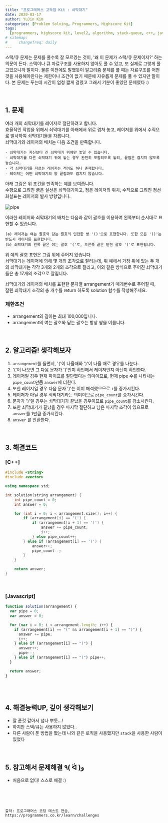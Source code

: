 ```yaml
---
title: "프로그래머스 고득점 Kit : 쇠막대기"
date: 2020-03-17
author: YuJin Kim
categories: [Problem Solving, Programmers, Highscore Kit]
tags:
  [programmers, highscore kit, level2, algorithm, stack-queue, c++, javascript]
# sitemap:
#     changefreq: daily
---
```


스택/큐 문제는 문제를 풀수록 잘 모르겠는 것이, '왜 이 문제가 스택/큐 문제이지?' 하는 의문이 든다. 스택이나 큐 자료구조를 사용하지 않아도 풀 수 있고, 또 실제로 그렇게 풀고있으니까 말이다. 물론 이전에도 말했듯이 알고리즘 문제를 풀 때는 자료구조를 어떤 것을 사용해야한다는 제한이나 조건이 없기 때문에 자유롭게 문제를 풀 수 있지만 말이다. 본 문제는 푸는데 시간이 엄청 짧게 걸렸고 그래서 기분이 좋았던 문제였다 :)  
<br/>
<br/>

## 1. 문제

여러 개의 쇠막대기를 레이저로 절단하려고 합니다.  
효율적인 작업을 위해서 쇠막대기를 아래에서 위로 겹쳐 놓고, 레이저를 위에서 수직으로 발사하여 쇠막대기들을 자릅니다.  
쇠막대기와 레이저의 배치는 다음 조건을 만족합니다.

```
- 쇠막대기는 자신보다 긴 쇠막대기 위에만 놓일 수 있습니다.
- 쇠막대기를 다른 쇠막대기 위에 놓는 경우 완전히 포함되도록 놓되, 끝점은 겹치지 않도록 놓습니다.
- 각 쇠막대기를 자르는 레이저는 적어도 하나 존재합니다.
- 레이저는 어떤 쇠막대기의 양 끝점과도 겹치지 않습니다.
```

아래 그림은 위 조건을 만족하는 예를 보여줍니다.  
수평으로 그려진 굵은 실선은 쇠막대기이고, 점은 레이저의 위치, 수직으로 그려진 점선 화살표는 레이저의 발사 방향입니다.  
<br/>
![pipe](https://grepp-programmers.s3.amazonaws.com/files/ybm/dbd166625b/d3ae656b-bb7b-421c-9f74-fa9ea800b860.png)

이러한 레이저와 쇠막대기의 배치는 다음과 같이 괄호를 이용하여 왼쪽부터 순서대로 표현할 수 있습니다.

```
(a) 레이저는 여는 괄호와 닫는 괄호의 인접한 쌍 '()'으로 표현합니다. 또한 모든 '()'는 반드시 레이저를 표현합니다.
(b) 쇠막대기의 왼쪽 끝은 여는 괄호 '('로, 오른쪽 끝은 닫힌 괄호 ')'로 표현됩니다.
```

위 예의 괄호 표현은 그림 위에 주어져 있습니다.  
쇠막대기는 레이저에 의해 몇 개의 조각으로 잘리는데, 위 예에서 가장 위에 있는 두 개의 쇠막대기는 각각 3개와 2개의 조각으로 잘리고, 이와 같은 방식으로 주어진 쇠막대기들은 총 17개의 조각으로 잘립니다.

쇠막대기와 레이저의 배치를 표현한 문자열 arrangement가 매개변수로 주어질 때,  
잘린 쇠막대기 조각의 총 개수를 return 하도록 solution 함수를 작성해주세요.

### 제한조건

- arrangement의 길이는 최대 100,000입니다.
- arrangement의 여는 괄호와 닫는 괄호는 항상 쌍을 이룹니다.
  <br/><br/><br/>

## 2. 알고리즘! 생각해보자

1. `arrangement`를 돌면서, '('이 나올때와 ')'이 나올 때로 경우를 나눈다.
2. '('이 나오면 그 다음 문자가 ')'인지 확인해서 레이저인지 아닌지 확인한다.
3. 레이저일 경우 현재 파이프를 절단했다는 의미이므로, 현재 pipe 수를 나타내는 `pipe_count`만큼 `answer`에 더한다.
4. 또한 레이저일 경우 다음 문자 ')'는 이미 해석했으므로 `i`를 증가시킨다.
5. 레이저가 아닐 경우 쇠막대기라는 의미이므로 `pipe_count`를 증가시킨다.
6. 문자가 ')'일 경우는 쇠막대기가 끝났을 경우이므로 `pipe_count`를 감소시킨다.
7. 또한 쇠막대기가 끝났을 경우 마지막 절단하고 남은 마지막 조각이 있으므로 `answer`를 1만큼 증가시킨다.
8. `answer` 를 반환한다.  
   <br/><br/>

## 3. 해결코드

### [C++]

```c++
#include <string>
#include <vector>

using namespace std;

int solution(string arrangement) {
    int pipe_count = 0;
    int answer = 0;

    for (int i = 0; i < arrangement.size(); i++) {
        if (arrangement[i] == '(') {
            if (arrangement[i + 1] == ')') {
                answer += pipe_count;
                i++;
            } else pipe_count++;
        } else if (arrangement[i] == ')') {
            answer++;
            pipe_count--;
        }
    }

    return answer;
}
```

<br/>

### [Javascript]

```javascript
function solution(arrangement) {
  var pipe = 0;
  var answer = 0;

  for (var i = 0; i < arrangement.length; i++) {
    if (arrangement[i] == "(" && arrangement[i + 1] == ")") {
      answer += pipe;
      i++;
    } else if (arrangement[i] == ")") {
      answer++;
      pipe--;
    } else if (arrangement[i] == "(") pipe++;
  }

  return answer;
}
```

<br/><br/>

## 4. 해결능력UP, 깊이 생각해보기

- 잘 푼것 같아서 넘나 뿌듯...!
- 하지만 스택/큐는 사용하지 않았다..
- 다른 사람이 푼 방법을 봤는데 나와 같은 로직을 사용했지만 `stack`을 사용한 사람이 있었다
  <br/><br/><br/>

## 5. 참고해서 문제해결 ٩( ᐛ )و

- 처음으로 없다! 스스로 해결 :)

<br/><br/><br/>

```
출처: 프로그래머스 코딩 테스트 연습, https://programmers.co.kr/learn/challenges
```
